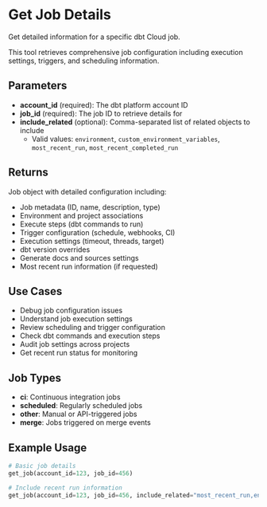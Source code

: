 # Get Job Details

Get detailed information for a specific dbt Cloud job.

This tool retrieves comprehensive job configuration including execution settings, triggers, and scheduling information.

## Parameters

- **account_id** (required): The dbt platform account ID
- **job_id** (required): The job ID to retrieve details for
- **include_related** (optional): Comma-separated list of related objects to include
  - Valid values: `environment`, `custom_environment_variables`, `most_recent_run`, `most_recent_completed_run`

## Returns

Job object with detailed configuration including:

- Job metadata (ID, name, description, type)
- Environment and project associations
- Execute steps (dbt commands to run)
- Trigger configuration (schedule, webhooks, CI)
- Execution settings (timeout, threads, target)
- dbt version overrides
- Generate docs and sources settings
- Most recent run information (if requested)

## Use Cases

- Debug job configuration issues
- Understand job execution settings
- Review scheduling and trigger configuration
- Check dbt commands and execution steps
- Audit job settings across projects
- Get recent run status for monitoring

## Job Types

- **ci**: Continuous integration jobs
- **scheduled**: Regularly scheduled jobs
- **other**: Manual or API-triggered jobs
- **merge**: Jobs triggered on merge events

## Example Usage

```python
# Basic job details
get_job(account_id=123, job_id=456)

# Include recent run information
get_job(account_id=123, job_id=456, include_related="most_recent_run,environment")
```

